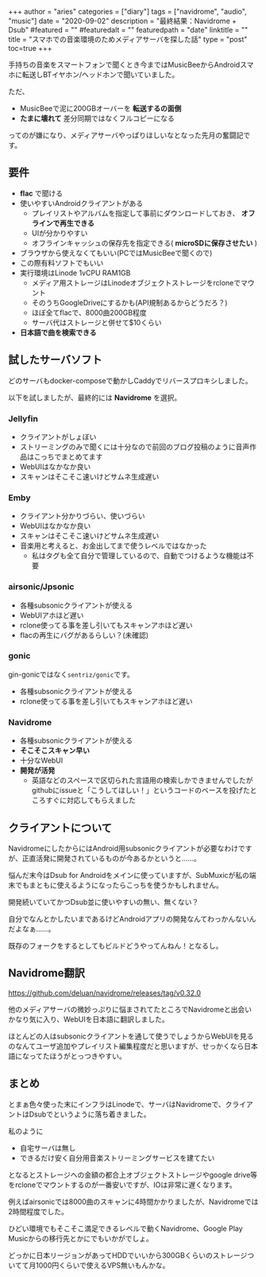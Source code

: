 +++
author = "aries"
categories = ["diary"]
tags = ["navidrome", "audio", "music"]
date = "2020-09-02"
description = "最終結果：Navidrome + Dsub"
#featured = ""
#featuredalt = ""
featuredpath = "date"
linktitle = ""
title = "スマホでの音楽環境のためメディアサーバを探した話"
type = "post"
toc=true
+++


手持ちの音楽をスマートフォンで聞くとき今まではMusicBeeからAndroidスマホに転送しBTイヤホン/ヘッドホンで聞いていました。

ただ、

- MusicBeeで泥に200GBオーバーを __転送するの面倒__
- __たまに壊れて__ 差分同期ではなくフルコピーになる

ってのが嫌になり、メディアサーバやっぱりほしいなとなった先月の奮闘記です。

## 要件

- __flac__ で聞ける
- 使いやすいAndroidクライアントがある
  - プレイリストやアルバムを指定して事前にダウンロードしておき、 __オフラインで再生できる__
  - UIが分かりやすい
  - オフラインキャッシュの保存先を指定できる( __microSDに保存させたい__ )
- ブラウザから使えなくてもいい(PCではMusicBeeで聞くので)
- この際有料ソフトでもいい
- 実行環境はLinode 1vCPU RAM1GB
  - メディア用ストレージはLinodeオブジェクトストレージをrcloneでマウント
  - そのうちGoogleDriveにするかも(API規制あるからどうだろ？)
  - ほぼ全てflacで、8000曲200GB程度
  - サーバ代はストレージと併せて$10くらい
- __日本語で曲を検索できる__


## 試したサーバソフト

どのサーバもdocker-composeで動かしCaddyでリバースプロキシしました。

以下を試しましたが、最終的には __Navidrome__ を選択。

### Jellyfin

- クライアントがしょぼい
- ストリーミングのみで聞くには十分なので前回のブログ投稿のように音声作品はこっちでまとめてます
- WebUIはなかなか良い
- スキャンはそこそこ速いけどサムネ生成遅い


### Emby

- クライアント分かりづらい、使いづらい
- WebUIはなかなか良い
- スキャンはそこそこ速いけどサムネ生成遅い
- 音楽用と考えると、お金出してまで使うレベルではなかった
  - 私はタグも全て自分で管理しているので、自動でつけるような機能は不要


### airsonic/Jpsonic

- 各種subsonicクライアントが使える
- WebUIアホほど遅い
- rclone使ってる事を差し引いてもスキャンアホほど遅い
- flacの再生にバグがあるらしい？(未確認)


### gonic

gin-gonicではなく`sentriz/gonic`です。

- 各種subsonicクライアントが使える
- rclone使ってる事を差し引いてもスキャンアホほど遅い


### Navidrome

- 各種subsonicクライアントが使える
- __そこそこスキャン早い__
- 十分なWebUI
- __開発が活発__
  - 英語などのスペースで区切られた言語用の検索しかできませんでしたがgithubにissueと「こうしてほしい！」というコードのベースを投げたところすぐに対応してもらえました


## クライアントについて

NavidromeにしたからにはAndroid用subsonicクライアントが必要なわけですが、正直活発に開発されているものが今あるかというと……。

悩んだ末今はDsub for Androidをメインに使っていますが、SubMuxicが私の端末でもまともに使えるようになったらこっちを使うかもしれません。

開発続いていてかつDsub並に使いやすいの無い、無くない？

自分でなんとかしたいまであるけどAndroidアプリの開発なんてわっかんないんだよなぁ……。

既存のフォークをするとしてもビルドどうやってんねん！となるし。


## Navidrome翻訳

https://github.com/deluan/navidrome/releases/tag/v0.32.0

他のメディアサーバの微妙っぷりに悩まされてたところでNavidromeと出会いかなり気に入り、WebUIを日本語に翻訳しました。

ほとんどの人はsubsonicクライアントを通して使うでしょうからWebUIを見るのなんてユーザ追加やプレイリスト編集程度だと思いますが、せっかくなら日本語になってたほうがとっつきやすい。


## まとめ

とまぁ色々使った末にインフラはLinodeで、サーバはNavidromeで、クライアントはDsubでというように落ち着きました。

私のように
- 自宅サーバは無し
- できるだけ安く自分用音楽ストリーミングサービスを建てたい

となるとストレージへの金額の都合上オブジェクトストレージやgoogle drive等をrcloneでマウントするのが一番安いですが、IOは非常に遅くなります。

例えばairsonicでは8000曲のスキャンに4時間かかりましたが、Navidromeでは2時間程度でした。

ひどい環境でもそこそこ満足できるレベルで動くNavidrome、Google Play Musicからの移行先とかにでもいかがでしょ。

どっかに日本リージョンがあってHDDでいいから300GBくらいのストレージついてて月1000円くらいで使えるVPS無いもんかな。



